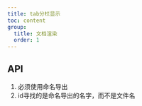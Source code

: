```yaml
---
title: tab分栏显示
toc: content
group:
  title: 文档渲染
  order: 1
---
```

## API
1. 必须使用命名导出
2. id寻找的是命名导出的名字，而不是文件名

